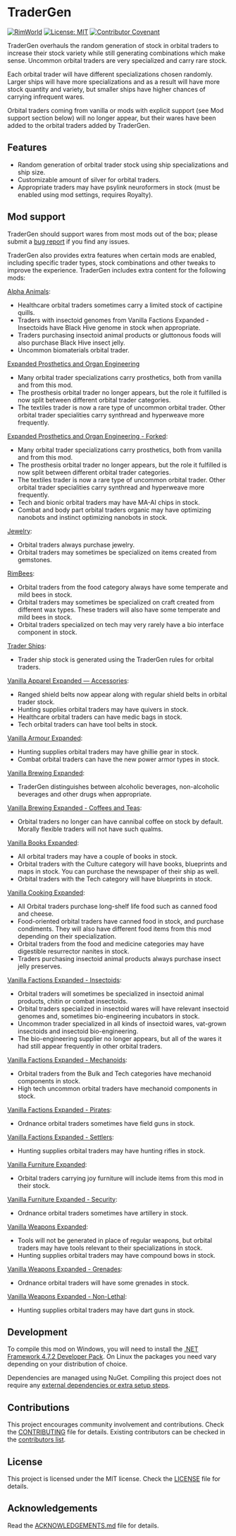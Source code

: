 # TraderGen

[![RimWorld](https://img.shields.io/badge/RimWorld-1.3-informational)](https://rimworldgame.com/) [![License: MIT](https://img.shields.io/badge/License-MIT-yellow.svg)](https://opensource.org/licenses/MIT) [![Contributor Covenant](https://img.shields.io/badge/Contributor%20Covenant-2.1-4baaaa.svg)](CODE_OF_CONDUCT.md)

TraderGen overhauls the random generation of stock in orbital traders to increase their stock variety while still generating combinations which make sense. Uncommon orbital traders are very specialized and carry rare stock.

Each orbital trader will have different specializations chosen randomly. Larger ships will have more specializations and as a result will have more stock quantity and variety, but smaller ships have higher chances of carrying infrequent wares.

Orbital traders coming from vanilla or mods with explicit support (see Mod support section below) will no longer appear, but their wares have been added to the orbital traders added by TraderGen.

## Features

* Random generation of orbital trader stock using ship specializations and ship size.
* Customizable amount of silver for orbital traders.
* Appropriate traders may have psylink neuroformers in stock (must be enabled using mod settings, requires Royalty).

## Mod support

TraderGen should support wares from most mods out of the box; please submit a [bug report](CONTRIBUTING.md) if you find any issues.

TraderGen also provides extra features when certain mods are enabled, including specific trader types, stock combinations and other tweaks to improve the experience. TraderGen includes extra content for the following mods:  

[Alpha Animals](https://steamcommunity.com/sharedfiles/filedetails/?id=1541721856):

* Healthcare orbital traders sometimes carry a limited stock of cactipine quills.
* Traders with insectoid genomes from Vanilla Factions Expanded - Insectoids have Black Hive genome in stock when appropriate.
* Traders purchasing insectoid animal products or gluttonous foods will also purchase Black Hive insect jelly.
* Uncommon biomaterials orbital trader.

[Expanded Prosthetics and Organ Engineering](https://steamcommunity.com/sharedfiles/filedetails/?id=725956940)

* Many orbital trader specializations carry prosthetics, both from vanilla and from this mod.
* The prosthesis orbital trader no longer appears, but the role it fulfilled is now split between different orbital trader categories.
* The textiles trader is now a rare type of uncommon orbital trader. Other orbital trader specialities carry synthread and hyperweave more frequently.
  
[Expanded Prosthetics and Organ Engineering - Forked](https://steamcommunity.com/sharedfiles/filedetails/?id=1949064302):

* Many orbital trader specializations carry prosthetics, both from vanilla and from this mod.
* The prosthesis orbital trader no longer appears, but the role it fulfilled is now split between different orbital trader categories.
* The textiles trader is now a rare type of uncommon orbital trader. Other orbital trader specialities carry synthread and hyperweave more frequently.
* Tech and bionic orbital traders may have MA-AI chips in stock.
* Combat and body part orbital traders organic may have optimizing nanobots and instinct optimizing nanobots in stock.

[Jewelry](https://steamcommunity.com/workshop/filedetails/?id=2020964421):

* Orbital traders always purchase jewelry.
* Orbital traders may sometimes be specialized on items created from gemstones.

[RimBees](https://steamcommunity.com/sharedfiles/filedetails/?id=1558161673):

* Orbital traders from the food category always have some temperate and mild bees in stock.
* Orbital traders may sometimes be specialized on craft created from different wax types. These traders will also have some temperate and mild bees in stock.
* Orbital traders specialized on tech may very rarely have a bio interface component in stock.

[Trader Ships](https://steamcommunity.com/sharedfiles/filedetails/?id=2046222331):

* Trader ship stock is generated using the TraderGen rules for orbital traders.

[Vanilla Apparel Expanded — Accessories](https://steamcommunity.com/sharedfiles/filedetails/?id=2521176396):

* Ranged shield belts now appear along with regular shield belts in orbital trader stock.
* Hunting supplies orbital traders may have quivers in stock.
* Healthcare orbital traders can have medic bags in stock.
* Tech orbital traders can have tool belts in stock.

[Vanilla Armour Expanded](https://steamcommunity.com/workshop/filedetails/?id=1814988282):

* Hunting supplies orbital traders may have ghillie gear in stock.
* Combat orbital traders can have the new power armor types in stock.

[Vanilla Brewing Expanded](https://steamcommunity.com/sharedfiles/filedetails/?id=2186560858):

* TraderGen distinguishes between alcoholic beverages, non-alcoholic beverages and other drugs when appropriate.

[Vanilla Brewing Expanded - Coffees and Teas](https://steamcommunity.com/sharedfiles/filedetails/?id=2275449762):

* Orbital traders no longer can have cannibal coffee on stock by default. Morally flexible traders will not have such qualms.

[Vanilla Books Expanded](https://steamcommunity.com/workshop/filedetails/?id=2193152410):

* All orbital traders may have a couple of books in stock.
* Orbital traders with the Culture category will have books, blueprints and maps in stock. You can purchase the newspaper of their ship as well.
* Orbital traders with the Tech category will have blueprints in stock.

[Vanilla Cooking Expanded](https://steamcommunity.com/sharedfiles/filedetails/?id=2134308519):

* All Orbital traders purchase long-shelf life food such as canned food and cheese.
* Food-oriented orbital traders have canned food in stock, and purchase condiments. They will also have different food items from this mod depending on their specialization.
* Orbital traders from the food and medicine categories may have digestible resurrector nanites in stock.
* Traders purchasing insectoid animal products always purchase insect jelly preserves.

[Vanilla Factions Expanded - Insectoids](https://steamcommunity.com/sharedfiles/filedetails/?id=2149755445):

* Orbital traders will sometimes be specialized in insectoid animal products, chitin or combat insectoids.
* Orbital traders specialized in insectoid wares will have relevant insectoid genomes and, sometimes bio-engineering incubators in stock.
* Uncommon trader specialized in all kinds of insectoid wares, vat-grown insectoids and insectoid bio-engineering.
* The bio-engineering supplier no longer appears, but all of the wares it had still appear frequently in other orbital traders. 

[Vanilla Factions Expanded - Mechanoids](https://steamcommunity.com/sharedfiles/filedetails/?id=2329011599):

* Orbital traders from the Bulk and Tech categories have mechanoid components in stock.
* High tech uncommon orbital traders have mechanoid components in stock.

[Vanilla Factions Expanded - Pirates](https://steamcommunity.com/sharedfiles/filedetails/?id=2723801948):

* Ordnance orbital traders sometimes have field guns in stock.

[Vanilla Factions Expanded - Settlers](https://steamcommunity.com/sharedfiles/filedetails/?id=2052918119):

* Hunting supplies orbital traders may have hunting rifles in stock.

[Vanilla Furniture Expanded](https://steamcommunity.com/sharedfiles/filedetails/?id=1718190143):

* Orbital traders carrying joy furniture will include items from this mod in their stock.

[Vanilla Furniture Expanded - Security](https://steamcommunity.com/workshop/filedetails/?id=1845154007):

* Ordnance orbital traders sometimes have artillery in stock.

[Vanilla Weapons Expanded](https://steamcommunity.com/sharedfiles/filedetails/?id=1814383360):

* Tools will not be generated in place of regular weapons, but orbital traders may have tools relevant to their specializations in stock.
* Hunting supplies orbital traders may have compound bows in stock.

[Vanilla Weapons Expanded - Grenades](https://steamcommunity.com/sharedfiles/filedetails/?id=2194472657):

* Ordnance orbital traders will have some grenades in stock.

[Vanilla Weapons Expanded - Non-Lethal](https://steamcommunity.com/sharedfiles/filedetails/?id=2454918354):

* Hunting supplies orbital traders may have dart guns in stock.

## Development

To compile this mod on Windows, you will need to install the [.NET Framework 4.7.2 Developer Pack](https://dotnet.microsoft.com/en-us/download/dotnet-framework/net472). On Linux the packages you need vary depending on your distribution of choice.

Dependencies are managed using NuGet. Compiling this project does not require any [external dependencies or extra setup steps](https://ludeon.com/forums/index.php?topic=49914.0).

## Contributions

This project encourages community involvement and contributions. Check the [CONTRIBUTING](CONTRIBUTING.md) file for details. Existing contributors can be checked in the [contributors list](https://gitlab.com/joseasoler/tradergen/-/graphs/main).

## License

This project is licensed under the MIT license. Check the [LICENSE](LICENSE) file for details.

## Acknowledgements

Read the [ACKNOWLEDGEMENTS.md](ACKNOWLEDGEMENTS.md) file for details.
